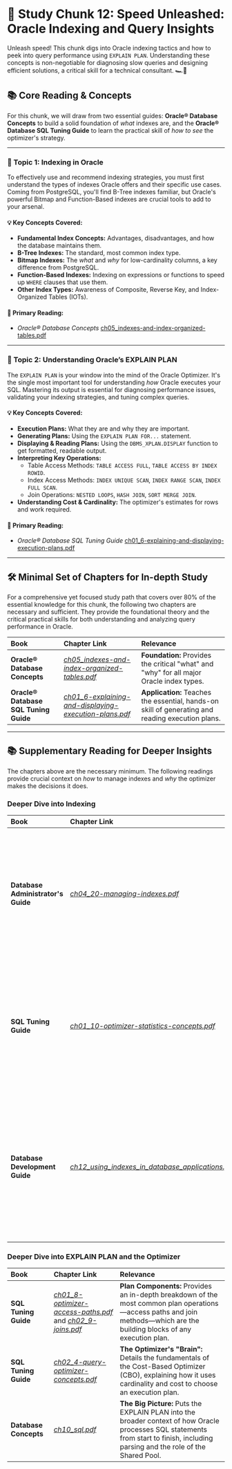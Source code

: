 # 🚀 Study Chunk 12: Speed Unleashed: Oracle Indexing and Query Insights

Unleash speed! This chunk digs into Oracle indexing tactics and how to peek into query performance using `EXPLAIN PLAN`. Understanding these concepts is non-negotiable for diagnosing slow queries and designing efficient solutions, a critical skill for a technical consultant. 🏎️💨

## 📚 Core Reading & Concepts

For this chunk, we will draw from two essential guides: **Oracle® Database Concepts** to build a solid foundation of *what* indexes are, and the **Oracle® Database SQL Tuning Guide** to learn the practical skill of *how to see* the optimizer's strategy.

---

### 🎯 Topic 1: Indexing in Oracle

To effectively use and recommend indexing strategies, you must first understand the types of indexes Oracle offers and their specific use cases. Coming from PostgreSQL, you'll find B-Tree indexes familiar, but Oracle's powerful Bitmap and Function-Based indexes are crucial tools to add to your arsenal.

#### 💡 Key Concepts Covered:
*   **Fundamental Index Concepts:** Advantages, disadvantages, and how the database maintains them.
*   **B-Tree Indexes:** The standard, most common index type.
*   **Bitmap Indexes:** The *what* and *why* for low-cardinality columns, a key difference from PostgreSQL.
*   **Function-Based Indexes:** Indexing on expressions or functions to speed up `WHERE` clauses that use them.
*   **Other Index Types:** Awareness of Composite, Reverse Key, and Index-Organized Tables (IOTs).

#### 📖 Primary Reading:
*   *Oracle® Database Concepts* [ch05_indexes-and-index-organized-tables.pdf](./books/database-concepts/ch05_indexes-and-index-organized-tables.pdf)

---

### 🎯 Topic 2: Understanding Oracle’s EXPLAIN PLAN

The `EXPLAIN PLAN` is your window into the mind of the Oracle Optimizer. It's the single most important tool for understanding *how* Oracle executes your SQL. Mastering its output is essential for diagnosing performance issues, validating your indexing strategies, and tuning complex queries.

#### 💡 Key Concepts Covered:
*   **Execution Plans:** What they are and why they are important.
*   **Generating Plans:** Using the `EXPLAIN PLAN FOR...` statement.
*   **Displaying & Reading Plans:** Using the `DBMS_XPLAN.DISPLAY` function to get formatted, readable output.
*   **Interpreting Key Operations:**
    *   Table Access Methods: `TABLE ACCESS FULL`, `TABLE ACCESS BY INDEX ROWID`.
    *   Index Access Methods: `INDEX UNIQUE SCAN`, `INDEX RANGE SCAN`, `INDEX FULL SCAN`.
    *   Join Operations: `NESTED LOOPS`, `HASH JOIN`, `SORT MERGE JOIN`.
*   **Understanding Cost & Cardinality:** The optimizer's estimates for rows and work required.

#### 📖 Primary Reading:
*   *Oracle® Database SQL Tuning Guide* [ch01_6-explaining-and-displaying-execution-plans.pdf](./books/sql-tuning-guide/ch01_6-explaining-and-displaying-execution-plans.pdf)

---

## 🛠️ Minimal Set of Chapters for In-depth Study

For a comprehensive yet focused study path that covers over 80% of the essential knowledge for this chunk, the following two chapters are necessary and sufficient. They provide the foundational theory and the critical practical skills for both understanding and analyzing query performance in Oracle.

| Book | Chapter Link | Relevance |
| :--- | :--- | :--- |
| **Oracle® Database Concepts** | [*ch05_indexes-and-index-organized-tables.pdf*](./books/database-concepts/ch05_indexes-and-index-organized-tables.pdf) | **Foundation:** Provides the critical "what" and "why" for all major Oracle index types. |
| **Oracle® Database SQL Tuning Guide** | [*ch01_6-explaining-and-displaying-execution-plans.pdf*](./books/sql-tuning-guide/ch01_6-explaining-and-displaying-execution-plans.pdf) | **Application:** Teaches the essential, hands-on skill of generating and reading execution plans. |

---

## 📚 Supplementary Reading for Deeper Insights

The chapters above are the necessary minimum. The following readings provide crucial context on *how* to manage indexes and *why* the optimizer makes the decisions it does.

### Deeper Dive into Indexing

| Book | Chapter Link | Relevance |
| :--- | :--- | :--- |
| **Database Administrator's Guide** | [*ch04_20-managing-indexes.pdf*](./books/database-administrators-guide/ch04_20-managing-indexes.pdf) | **The "How":** Moves from theory to practice, explaining how to create, alter, and monitor indexes, including when to rebuild them or drop them if unused. |
| **SQL Tuning Guide** | [*ch01_10-optimizer-statistics-concepts.pdf*](./books/sql-tuning-guide/ch01_10-optimizer-statistics-concepts.pdf) | **The "Why":** Explains the vital role of optimizer statistics. Without accurate statistics, the optimizer cannot make effective use of indexes. |
| **Database Development Guide** | [*ch12_using_indexes_in_database_applications.pdf*](./books/database-development-guide/ch12_using_indexes_in_database_applications.pdf) | **Developer's View:** Provides practical examples and guidance for developers, such as using function-based indexes for case-insensitive searches. |

### Deeper Dive into EXPLAIN PLAN and the Optimizer

| Book | Chapter Link | Relevance |
| :--- | :--- | :--- |
| **SQL Tuning Guide** | [*ch01_8-optimizer-access-paths.pdf*](./books/sql-tuning-guide/ch01_8-optimizer-access-paths.pdf) and [*ch02_9-joins.pdf*](./books/sql-tuning-guide/ch02_9-joins.pdf) | **Plan Components:** Provides an in-depth breakdown of the most common plan operations—access paths and join methods—which are the building blocks of any execution plan. |
| **SQL Tuning Guide**| [*ch02_4-query-optimizer-concepts.pdf*](./books/sql-tuning-guide/ch02_4-query-optimizer-concepts.pdf) | **The Optimizer's "Brain":** Details the fundamentals of the Cost-Based Optimizer (CBO), explaining how it uses cardinality and cost to choose an execution plan. |
| **Database Concepts** | [*ch10_sql.pdf*](./books/database-concepts/ch10_sql.pdf) | **The Big Picture:** Puts the EXPLAIN PLAN into the broader context of how Oracle processes SQL statements from start to finish, including parsing and the role of the Shared Pool. |